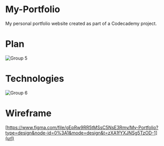 # My-Portfolio
My personal portfolio website created as part of a Codecademy project.

# Plan
![Group 5](https://github.com/ShavidiniEkanayake/My-Portfolio/assets/77123486/63f0c024-d7ca-45f9-9426-d0b205becb4f)

# Technologies
![Group 6](https://github.com/ShavidiniEkanayake/My-Portfolio/assets/77123486/05a78efe-7b46-438e-b190-7ab76b44c993)

# Wireframe
[https://www.figma.com/file/gEpRw9RR5tMSsC5NsE3Rmy/My-Portfolio?type=design&node-id=0%3A1&mode=design&t=zXA1fYXJNSg5TzOD-1](url)
